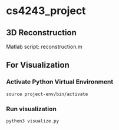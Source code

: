 # cs4243_project
## 3D Reconstruction
Matlab script: reconstruction.m
## For Visualization
### Activate Python Virtual Environment
`source project-env/bin/activate`
### Run visualization
`python3 visualize.py`

